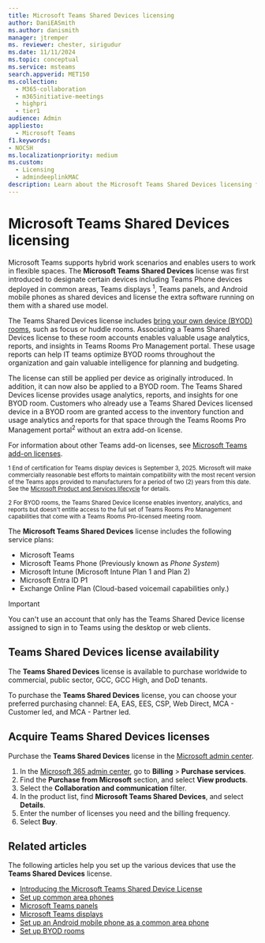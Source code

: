 ```yaml
---
title: Microsoft Teams Shared Devices licensing
author: DaniEASmith
ms.author: danismith
manager: jtremper
ms. reviewer: chester, sirigudur
ms.date: 11/11/2024
ms.topic: conceptual
ms.service: msteams
search.appverid: MET150
ms.collection:
  - M365-collaboration
  - m365initiative-meetings
  - highpri
  - tier1
audience: Admin
appliesto:
  - Microsoft Teams
f1.keywords:
- NOCSH
ms.localizationpriority: medium
ms.custom:
  - Licensing
  - admindeeplinkMAC
description: Learn about the Microsoft Teams Shared Devices licensing for common area phones, Teams displays, and Teams panels.
---
```


# Microsoft Teams Shared Devices licensing

Microsoft Teams supports hybrid work scenarios and enables users to work in flexible spaces. The **Microsoft Teams Shared Devices** license was first introduced to designate certain devices including Teams Phone devices deployed in common areas, Teams displays <sup>1</sup>, Teams panels, and Android mobile phones as shared devices and license the extra software running on them with a shared use model.

The Teams Shared Devices license includes [bring your own device (BYOD) rooms](/microsoftteams/rooms/bring-your-own-device), such as focus or huddle rooms. Associating a Teams Shared Devices license to these room accounts enables valuable usage analytics, reports, and insights in Teams Rooms Pro Management portal. These usage reports can help IT teams optimize BYOD rooms throughout the organization and gain valuable intelligence for planning and budgeting.

The license can still be applied per device as originally introduced. In addition, it can now also be applied to a BYOD room. The Teams Shared Devices license provides usage analytics, reports, and insights for one BYOD room. Customers who already use a Teams Shared Devices licensed device in a BYOD room are granted access to the inventory function and usage analytics and reports for that space through the Teams Rooms Pro Management portal<sup>2</sup> without an extra add-on license.

For information about other Teams add-on licenses, see [Microsoft Teams add-on licenses](/microsoftteams/teams-add-on-licensing/microsoft-teams-add-on-licensing).

<sup>1 End of certification for Teams display devices is September 3, 2025. Microsoft will make commercially reasonable best efforts to maintain compatibility with the most recent version of the Teams apps provided to manufacturers for a period of two (2) years from this date. See the [Microsoft Product and Services lifecycle](/lifecycle/products/) for details.</sup>

<sup>2 For BYOD rooms, the Teams Shared Device license enables inventory, analytics, and reports but doesn't entitle access to the full set of Teams Rooms Pro Management capabilities that come with a Teams Rooms Pro-licensed meeting room.</sup>

The **Microsoft Teams Shared Devices** license includes the following service plans:

- Microsoft Teams
- Microsoft Teams Phone (Previously known as *Phone System*)
- Microsoft Intune (Microsoft Intune Plan 1 and Plan 2)
- Microsoft Entra ID P1
- Exchange Online Plan (Cloud-based voicemail capabilities only.)

> [!IMPORTANT]
> You can't use an account that only has the Teams Shared Device license assigned to sign in to Teams using the desktop or web clients.

## Teams Shared Devices license availability

The **Teams Shared Devices** license is available to purchase worldwide to commercial, public sector, GCC, GCC High, and DoD tenants.

To purchase the **Teams Shared Devices** license, you can choose your preferred purchasing channel: EA, EAS, EES, CSP, Web Direct, MCA - Customer led, and MCA - Partner led.

## Acquire Teams Shared Devices licenses

Purchase the **Teams Shared Devices** license in the [Microsoft admin center](https://go.microsoft.com/fwlink/p/?linkid=2024339).

1. In the [Microsoft 365 admin center](https://go.microsoft.com/fwlink/p/?linkid=2024339), go to **Billing** > **Purchase services**.
1. Find the **Purchase from Microsoft** section, and select **View products**.
1. Select the **Collaboration and communication** filter.
1. In the product list, find **Microsoft Teams Shared Devices**, and select **Details**.
1. Enter the number of licenses you need and the billing frequency.
1. Select **Buy**.

## Related articles

The following articles help you set up the various devices that use the **Teams Shared Devices** license.

- [Introducing the Microsoft Teams Shared Device License](https://techcommunity.microsoft.com/t5/microsoft-teams-blog/introducing-the-microsoft-teams-shared-device-license/ba-p/3677138)
- [Set up common area phones](/microsoftteams/set-up-common-area-phones)
- [Microsoft Teams panels](/microsoftteams/devices/teams-panels)
- [Microsoft Teams displays](/microsoftteams/devices/teams-displays)
- [Set up an Android mobile phone as a common area phone](../devices/common-area-mobile-phones.md)
- [Set up BYOD rooms](/microsoftteams/rooms/bring-your-own-device)

